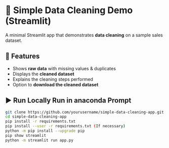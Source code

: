 # 🧹 Simple Data Cleaning Demo (Streamlit)

A minimal Streamlit app that demonstrates **data cleaning** on a sample sales dataset.

## 🚀 Features
- Shows **raw data** with missing values & duplicates
- Displays the **cleaned dataset**
- Explains the cleaning steps performed
- Option to **download the cleaned dataset**

## ▶️ Run Locally Run in anaconda Prompt
```bash
git clone https://github.com/yourusername/simple-data-cleaning-app.git
cd simple-data-cleaning-app
pip install -r requirements.txt
pip install --user -r requirements.txt (If necessary)
python -m pip install --upgrade pip
pip show streamlit
python -m streamlit run app.py



